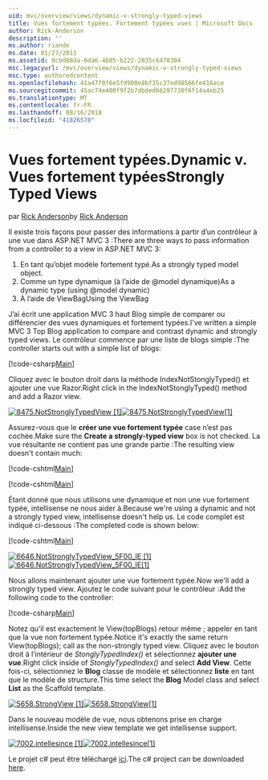 ```yaml
---
uid: mvc/overview/views/dynamic-v-strongly-typed-views
title: Vues fortement typées. Fortement typées vues | Microsoft Docs
author: Rick-Anderson
description: ''
ms.author: riande
ms.date: 01/27/2011
ms.assetid: 0cbd88da-0da6-4605-b222-2835c6478304
msc.legacyurl: /mvc/overview/views/dynamic-v-strongly-typed-views
msc.type: authoredcontent
ms.openlocfilehash: 41a47f0f6e5fd900e8bf35c37ed98566fe416ace
ms.sourcegitcommit: 45ac74e400f9f2b7dbded66297730f6f14a4eb25
ms.translationtype: MT
ms.contentlocale: fr-FR
ms.lasthandoff: 08/16/2018
ms.locfileid: "41826578"
---
```

<a name="dynamic-v-strongly-typed-views"></a><span data-ttu-id="8c7c4-103">Vues fortement typées.</span><span class="sxs-lookup"><span data-stu-id="8c7c4-103">Dynamic v.</span></span> <span data-ttu-id="8c7c4-104">Vues fortement typées</span><span class="sxs-lookup"><span data-stu-id="8c7c4-104">Strongly Typed Views</span></span>
====================
<span data-ttu-id="8c7c4-105">par [Rick Anderson](https://github.com/Rick-Anderson)</span><span class="sxs-lookup"><span data-stu-id="8c7c4-105">by [Rick Anderson](https://github.com/Rick-Anderson)</span></span>

<span data-ttu-id="8c7c4-106">Il existe trois façons pour passer des informations à partir d’un contrôleur à une vue dans ASP.NET MVC 3 :</span><span class="sxs-lookup"><span data-stu-id="8c7c4-106">There are three ways to pass information from a controller to a view in ASP.NET MVC 3:</span></span>

1. <span data-ttu-id="8c7c4-107">En tant qu’objet modèle fortement typé.</span><span class="sxs-lookup"><span data-stu-id="8c7c4-107">As a strongly typed model object.</span></span>
2. <span data-ttu-id="8c7c4-108">Comme un type dynamique (à l’aide de @model dynamique)</span><span class="sxs-lookup"><span data-stu-id="8c7c4-108">As a dynamic type (using @model dynamic)</span></span>
3. <span data-ttu-id="8c7c4-109">À l’aide de ViewBag</span><span class="sxs-lookup"><span data-stu-id="8c7c4-109">Using the ViewBag</span></span>

<span data-ttu-id="8c7c4-110">J’ai écrit une application MVC 3 haut Blog simple de comparer ou différencier des vues dynamiques et fortement typées.</span><span class="sxs-lookup"><span data-stu-id="8c7c4-110">I've written a simple MVC 3 Top Blog application to compare and contrast dynamic and strongly typed views.</span></span> <span data-ttu-id="8c7c4-111">Le contrôleur commence par une liste de blogs simple :</span><span class="sxs-lookup"><span data-stu-id="8c7c4-111">The controller starts out with a simple list of blogs:</span></span>

[!code-csharp[Main](dynamic-v-strongly-typed-views/samples/sample1.cs)]

<span data-ttu-id="8c7c4-112">Cliquez avec le bouton droit dans la méthode IndexNotStonglyTyped() et ajouter une vue Razor.</span><span class="sxs-lookup"><span data-stu-id="8c7c4-112">Right click in the IndexNotStonglyTyped() method and add a Razor view.</span></span>

<span data-ttu-id="8c7c4-113">[![8475.NotStronglyTypedView [1]](dynamic-v-strongly-typed-views/_static/image2.png)](dynamic-v-strongly-typed-views/_static/image1.png)</span><span class="sxs-lookup"><span data-stu-id="8c7c4-113">[![8475.NotStronglyTypedView[1]](dynamic-v-strongly-typed-views/_static/image2.png)](dynamic-v-strongly-typed-views/_static/image1.png)</span></span>

<span data-ttu-id="8c7c4-114">Assurez-vous que le **créer une vue fortement typée** case n’est pas cochée.</span><span class="sxs-lookup"><span data-stu-id="8c7c4-114">Make sure the **Create a strongly-typed view** box is not checked.</span></span> <span data-ttu-id="8c7c4-115">La vue résultante ne contient pas une grande partie :</span><span class="sxs-lookup"><span data-stu-id="8c7c4-115">The resulting view doesn't contain much:</span></span>

[!code-cshtml[Main](dynamic-v-strongly-typed-views/samples/sample2.cshtml)]

[!code-cshtml[Main](dynamic-v-strongly-typed-views/samples/sample3.cshtml)]

<span data-ttu-id="8c7c4-116">Étant donné que nous utilisons une dynamique et non une vue fortement typée, intellisense ne nous aider à.</span><span class="sxs-lookup"><span data-stu-id="8c7c4-116">Because we're using a dynamic and not a strongly typed view, intellisense doesn't help us.</span></span> <span data-ttu-id="8c7c4-117">Le code complet est indiqué ci-dessous :</span><span class="sxs-lookup"><span data-stu-id="8c7c4-117">The completed code is shown below:</span></span>

[!code-cshtml[Main](dynamic-v-strongly-typed-views/samples/sample4.cshtml)]

<span data-ttu-id="8c7c4-118">[![6646.NotStronglyTypedView_5F00_IE [1]](dynamic-v-strongly-typed-views/_static/image4.png)](dynamic-v-strongly-typed-views/_static/image3.png)</span><span class="sxs-lookup"><span data-stu-id="8c7c4-118">[![6646.NotStronglyTypedView_5F00_IE[1]](dynamic-v-strongly-typed-views/_static/image4.png)](dynamic-v-strongly-typed-views/_static/image3.png)</span></span>

<span data-ttu-id="8c7c4-119">Nous allons maintenant ajouter une vue fortement typée.</span><span class="sxs-lookup"><span data-stu-id="8c7c4-119">Now we'll add a strongly typed view.</span></span> <span data-ttu-id="8c7c4-120">Ajoutez le code suivant pour le contrôleur :</span><span class="sxs-lookup"><span data-stu-id="8c7c4-120">Add the following code to the controller:</span></span>

[!code-csharp[Main](dynamic-v-strongly-typed-views/samples/sample5.cs)]


<span data-ttu-id="8c7c4-121">Notez qu’il est exactement le View(topBlogs) retour même ; appeler en tant que la vue non fortement typée.</span><span class="sxs-lookup"><span data-stu-id="8c7c4-121">Notice it's exactly the same return View(topBlogs); call as the non-strongly typed view.</span></span> <span data-ttu-id="8c7c4-122">Cliquez avec le bouton droit à l’intérieur de *StonglyTypedIndex()* et sélectionnez **ajouter une vue**.</span><span class="sxs-lookup"><span data-stu-id="8c7c4-122">Right click inside of *StonglyTypedIndex()* and select **Add View**.</span></span> <span data-ttu-id="8c7c4-123">Cette fois-ci, sélectionnez le **Blog** classe de modèle et sélectionnez **liste** en tant que le modèle de structure.</span><span class="sxs-lookup"><span data-stu-id="8c7c4-123">This time select the **Blog** Model class and select **List** as the Scaffold template.</span></span>

<span data-ttu-id="8c7c4-124">[![5658.StrongView [1]](dynamic-v-strongly-typed-views/_static/image6.png)](dynamic-v-strongly-typed-views/_static/image5.png)</span><span class="sxs-lookup"><span data-stu-id="8c7c4-124">[![5658.StrongView[1]](dynamic-v-strongly-typed-views/_static/image6.png)](dynamic-v-strongly-typed-views/_static/image5.png)</span></span>

<span data-ttu-id="8c7c4-125">Dans le nouveau modèle de vue, nous obtenons prise en charge intellisense.</span><span class="sxs-lookup"><span data-stu-id="8c7c4-125">Inside the new view template we get intellisense support.</span></span>

<span data-ttu-id="8c7c4-126">[![7002.intellesince [1]](dynamic-v-strongly-typed-views/_static/image8.png)](dynamic-v-strongly-typed-views/_static/image7.png)</span><span class="sxs-lookup"><span data-stu-id="8c7c4-126">[![7002.intellesince[1]](dynamic-v-strongly-typed-views/_static/image8.png)](dynamic-v-strongly-typed-views/_static/image7.png)</span></span>

<span data-ttu-id="8c7c4-127">Le projet c# peut être téléchargé [ici](https://blogs.msdn.com/cfs-file.ashx/__key/CommunityServer-Blogs-Components-WeblogFiles/00-00-01-11-73-SSMS/1817.Mvc3ViewDemo.zip).</span><span class="sxs-lookup"><span data-stu-id="8c7c4-127">The c# project can be downloaded [here](https://blogs.msdn.com/cfs-file.ashx/__key/CommunityServer-Blogs-Components-WeblogFiles/00-00-01-11-73-SSMS/1817.Mvc3ViewDemo.zip).</span></span>
